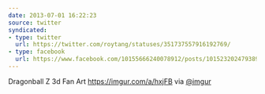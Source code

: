 ```yaml
---
date: 2013-07-01 16:22:23
source: twitter
syndicated:
- type: twitter
  url: https://twitter.com/roytang/statuses/351737557916192769/
- type: facebook
  url: https://www.facebook.com/10155666240078912/posts/10152320247938912
---
```


Dragonball Z 3d Fan Art https://imgur.com/a/hxjFB via [@imgur](https://twitter.com/imgur/)
